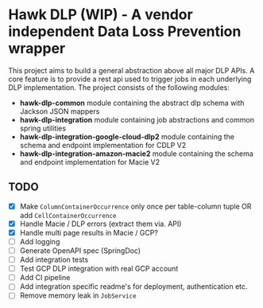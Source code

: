 # Hawk DLP (WIP) - A vendor independent Data Loss Prevention wrapper

This project aims to build a general abstraction above all
major DLP APIs. A core feature is to provide a rest api used to trigger jobs in each underlying DLP
implementation. The project consists of the following modules:

- **hawk-dlp-common** module containing the abstract dlp schema with Jackson JSON mappers
- **hawk-dlp-integration** module containing job abstractions and common spring utilities
- **hawk-dlp-integration-google-cloud-dlp2** module containing the schema and endpoint
  implementation for CDLP V2
- **hawk-dlp-integration-amazon-macie2** module containing the schema and endpoint implementation
  for Macie V2

## TODO

- [X] Make `ColumnContainerOccurrence` only once per table-column tuple OR
  add `CellContainerOccurrence`
- [X] Handle Macie / DLP errors (extract them via. API)
- [X] Handle multi page results in Macie / GCP?
- [ ] Add logging
- [ ] Generate OpenAPI spec (SpringDoc)
- [ ] Add integration tests
- [ ] Test GCP DLP integration with real GCP account
- [ ] Add CI pipeline
- [ ] Add integration specific readme's for deployment, authentication etc.
- [ ] Remove memory leak in `JobService`